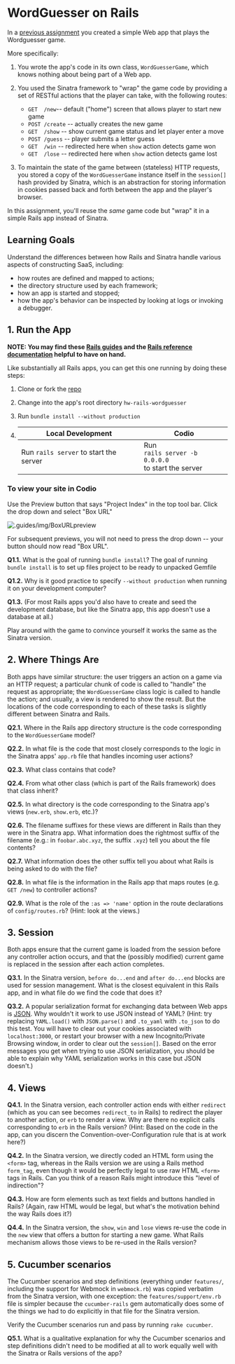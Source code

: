 # WordGuesser on Rails

In a [previous assignment](https://github.com/saasbook/hw-sinatra-saas-wordguesser) you created a simple Web app that plays the Wordguesser game.

More specifically:

1. You wrote the app's code in its own class, `WordGuesserGame`, which knows nothing about being part of a Web app.

2. You used the Sinatra framework to "wrap" the game code by providing a set of RESTful actions that the player can take, with the following routes:

    * `GET  /new`-- default ("home") screen that allows player to start new game
    * `POST /create` -- actually creates the new game
    * `GET  /show` -- show current game status and let player enter a move
    * `POST /guess` -- player submits a letter guess
    * `GET  /win`   -- redirected here when `show` action detects game won
    * `GET  /lose`  -- redirected here when `show` action detects game lost

3. To maintain the state of the game between (stateless) HTTP requests, you stored a copy of the `WordGuesserGame` instance itself in the `session[]` hash provided by Sinatra, which is an abstraction for storing information in cookies passed back and forth between the app and the player's browser.

In this assignment, you'll reuse the *same* game code but "wrap" it in a simple Rails app instead of Sinatra.

## Learning Goals

Understand the differences between how Rails and Sinatra handle various aspects of constructing SaaS, including: 

* how routes are defined and mapped to actions; 
* the directory structure used by each framework;
* how an app is started and stopped; 
* how the app's behavior can be inspected by looking at logs or invoking a debugger. 

## 1. Run the App

**NOTE: You may find these [Rails guides](http://guides.rubyonrails.org/v4.2/) and the [Rails reference documentation](http://api.rubyonrails.org/v4.2.9/) helpful to have on hand.**

Like substantially all Rails apps, you can get this one running by doing these steps:

1. Clone or fork the [repo](https://github.com/saasbook/hw-rails-wordguesser)

2. Change into the app's root directory `hw-rails-wordguesser`

3. Run `bundle install --without production`

4. | Local Development                      	| Codio                                                     	|
    |----------------------------------------	|-----------------------------------------------------------	|
    | Run `rails server` to start the server 	| Run <br>`rails server -b 0.0.0.0`<br> to start the server 	|

### To view your site in Codio
Use the Preview button that says "Project Index" in the top tool bar. Click the drop down and select "Box URL" 

![.guides/img/BoxURLpreview](https://global.codio.com/content/BoxURLpreview.png)

For subsequent previews, you will not need to press the drop down -- your button should now read "Box URL".

**Q1.1.**  What is the goal of running `bundle install`? The goal of running `bundle install` is to set up files project to be ready to unpacked Gemfile

**Q1.2.**  Why is it good practice to specify `--without production` when running  it on your development computer?

**Q1.3.** 
(For most Rails apps you'd also have to create and seed the development database, but like the Sinatra app, this app doesn't use a database at all.)

Play around with the game to convince yourself it works the same as the Sinatra version.

## 2. Where Things Are

Both apps have similar structure: the user triggers an action on a game via an HTTP request; a particular chunk of code is called to "handle" the request as appropriate; the `WordGuesserGame` class logic is called to handle the action; and usually, a view is rendered to show the result.  But the locations of the code corresponding to each of these tasks is slightly different between Sinatra and Rails.

**Q2.1.** Where in the Rails app directory structure is the code corresponding to the `WordGuesserGame` model?

**Q2.2.** In what file is the code that most closely corresponds to the  logic in the Sinatra apps' `app.rb` file that handles incoming user actions?

**Q2.3.** What class contains that code?

**Q2.4.** From what other class (which is part of the Rails framework) does that class inherit? 

**Q2.5.** In what directory is the code corresponding to the Sinatra app's views (`new.erb`, `show.erb`, etc.)?  

**Q2.6.** The filename suffixes for these views are different in Rails than they were in the Sinatra app.  What information does the rightmost suffix of the filename  (e.g.: in `foobar.abc.xyz`, the suffix `.xyz`) tell you about the file contents?  

**Q2.7.** What information does the  other suffix tell you about what Rails is being asked to do with the file?

**Q2.8.** In what file is the information in the Rails app that maps routes (e.g. `GET /new`)  to controller actions?  

**Q2.9.** What is the role of the `:as => 'name'` option in the route declarations of `config/routes.rb`?  (Hint: look at the views.)

## 3. Session

Both apps ensure that the current game is loaded from the session before any controller action occurs, and that the (possibly modified) current game is replaced in the session after each action completes.

**Q3.1.** In the Sinatra version, `before do...end` and `after do...end` blocks are used for session management.  What is the closest equivalent in this Rails app, and in what file do we find the code that does it?

**Q3.2.** A popular serialization format for exchanging data between Web apps is [JSON](https://en.wikipedia.org/wiki/JSON).  Why wouldn't it work to use JSON instead of YAML?  (Hint: try replacing `YAML.load()` with `JSON.parse()` and `.to_yaml` with `.to_json` to do this test.  You will have to clear out your cookies associated with `localhost:3000`, or restart your browser with a new Incognito/Private Browsing window, in order to clear out the `session[]`.  Based on the error messages you get when trying to use JSON serialization, you should be able to explain why YAML serialization works in this case but JSON doesn't.)

## 4. Views

**Q4.1.** In the Sinatra version, each controller action ends with either `redirect` (which as you can see becomes `redirect_to` in Rails) to redirect the player to another action, or `erb` to render a view.  Why are there no explicit calls corresponding to `erb` in the Rails version? (Hint: Based on the code in the app, can you discern the Convention-over-Configuration rule that is at work here?)

**Q4.2.** In the Sinatra version, we directly coded an HTML form using the `<form>` tag, whereas in the Rails version we are using a Rails method `form_tag`, even though it would be perfectly legal to use raw HTML `<form>` tags in Rails.  Can you think of a reason Rails might introduce this "level of indirection"?

**Q4.3.** How are form elements such as text fields and buttons handled in Rails?  (Again, raw HTML would be legal, but what's the motivation behind the way Rails does it?)

**Q4.4.** In the Sinatra version, the `show`, `win` and `lose` views re-use the code in the `new` view that offers a button for starting a new game. What Rails mechanism allows those views to be re-used in the Rails version?  

## 5. Cucumber scenarios

The Cucumber scenarios and step definitions (everything under `features/`, including the support for Webmock in `webmock.rb`) was copied verbatim from the Sinatra version, with one exception: the `features/support/env.rb` file is simpler because the `cucumber-rails` gem automatically does some of the things we had to do explicitly in that file for the Sinatra version.

Verify the Cucumber scenarios run and pass by running `rake cucumber`.

**Q5.1.** What is a qualitative explanation for why the Cucumber scenarios and step definitions didn't need to be modified at all to work equally well with the Sinatra or Rails versions of the app?
